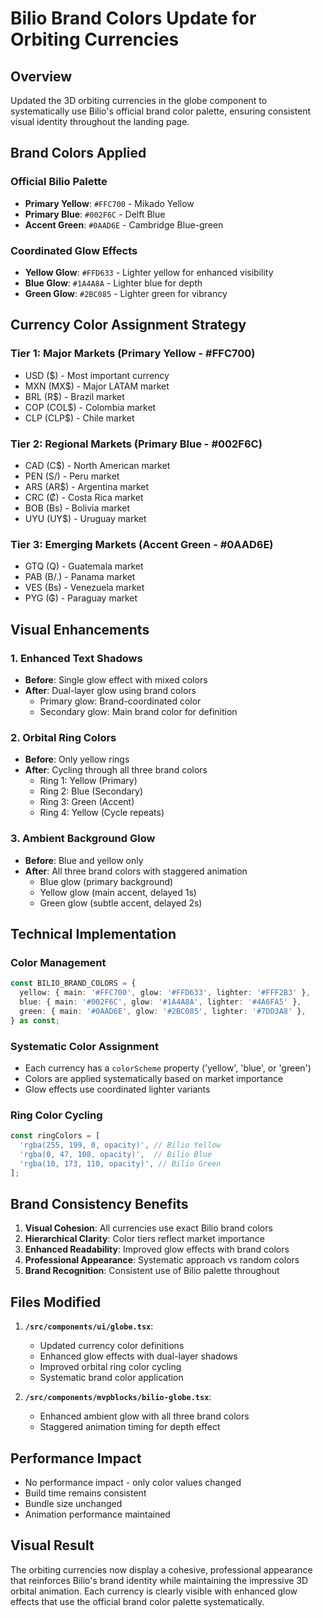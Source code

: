# Bilio Brand Colors Update for Orbiting Currencies

## Overview
Updated the 3D orbiting currencies in the globe component to systematically use Bilio's official brand color palette, ensuring consistent visual identity throughout the landing page.

## Brand Colors Applied

### Official Bilio Palette
- **Primary Yellow**: `#FFC700` - Mikado Yellow
- **Primary Blue**: `#002F6C` - Delft Blue  
- **Accent Green**: `#0AAD6E` - Cambridge Blue-green

### Coordinated Glow Effects
- **Yellow Glow**: `#FFD633` - Lighter yellow for enhanced visibility
- **Blue Glow**: `#1A4A8A` - Lighter blue for depth
- **Green Glow**: `#2BC085` - Lighter green for vibrancy

## Currency Color Assignment Strategy

### Tier 1: Major Markets (Primary Yellow - #FFC700)
- USD ($) - Most important currency
- MXN (MX$) - Major LATAM market
- BRL (R$) - Brazil market
- COP (COL$) - Colombia market
- CLP (CLP$) - Chile market

### Tier 2: Regional Markets (Primary Blue - #002F6C)
- CAD (C$) - North American market
- PEN (S/) - Peru market
- ARS (AR$) - Argentina market
- CRC (₡) - Costa Rica market
- BOB (Bs) - Bolivia market
- UYU (UY$) - Uruguay market

### Tier 3: Emerging Markets (Accent Green - #0AAD6E)
- GTQ (Q) - Guatemala market
- PAB (B/.) - Panama market
- VES (Bs) - Venezuela market
- PYG (₲) - Paraguay market

## Visual Enhancements

### 1. Enhanced Text Shadows
- **Before**: Single glow effect with mixed colors
- **After**: Dual-layer glow using brand colors
  - Primary glow: Brand-coordinated color
  - Secondary glow: Main brand color for definition

### 2. Orbital Ring Colors
- **Before**: Only yellow rings
- **After**: Cycling through all three brand colors
  - Ring 1: Yellow (Primary)
  - Ring 2: Blue (Secondary) 
  - Ring 3: Green (Accent)
  - Ring 4: Yellow (Cycle repeats)

### 3. Ambient Background Glow
- **Before**: Blue and yellow only
- **After**: All three brand colors with staggered animation
  - Blue glow (primary background)
  - Yellow glow (main accent, delayed 1s)
  - Green glow (subtle accent, delayed 2s)

## Technical Implementation

### Color Management
```typescript
const BILIO_BRAND_COLORS = {
  yellow: { main: '#FFC700', glow: '#FFD633', lighter: '#FFF2B3' },
  blue: { main: '#002F6C', glow: '#1A4A8A', lighter: '#4A6FA5' },
  green: { main: '#0AAD6E', glow: '#2BC085', lighter: '#7DD3A8' },
} as const;
```

### Systematic Color Assignment
- Each currency has a `colorScheme` property ('yellow', 'blue', or 'green')
- Colors are applied systematically based on market importance
- Glow effects use coordinated lighter variants

### Ring Color Cycling
```typescript
const ringColors = [
  'rgba(255, 199, 0, opacity)', // Bilio Yellow
  'rgba(0, 47, 108, opacity)',  // Bilio Blue
  'rgba(10, 173, 110, opacity)', // Bilio Green
];
```

## Brand Consistency Benefits

1. **Visual Cohesion**: All currencies use exact Bilio brand colors
2. **Hierarchical Clarity**: Color tiers reflect market importance
3. **Enhanced Readability**: Improved glow effects with brand colors
4. **Professional Appearance**: Systematic approach vs random colors
5. **Brand Recognition**: Consistent use of Bilio palette throughout

## Files Modified

1. **`/src/components/ui/globe.tsx`**:
   - Updated currency color definitions
   - Enhanced glow effects with dual-layer shadows
   - Improved orbital ring color cycling
   - Systematic brand color application

2. **`/src/components/mvpblocks/bilio-globe.tsx`**:
   - Enhanced ambient glow with all three brand colors
   - Staggered animation timing for depth effect

## Performance Impact
- No performance impact - only color values changed
- Build time remains consistent
- Bundle size unchanged
- Animation performance maintained

## Visual Result
The orbiting currencies now display a cohesive, professional appearance that reinforces Bilio's brand identity while maintaining the impressive 3D orbital animation. Each currency is clearly visible with enhanced glow effects that use the official brand color palette systematically.
